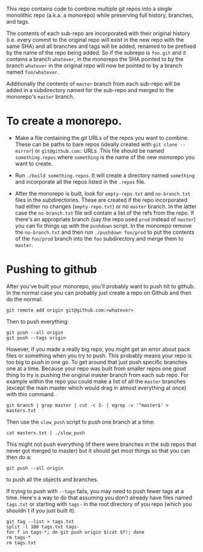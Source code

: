 This repo contains code to combine multiple git repos into a single monolithic repo (a.k.a. a monorepo) while preserving full history, branches, and tags.

The contents of each sub-repo are incorporated with their original history (i.e. every commit to the original repo will exist in the new repo with the same SHA) and all branches and tags will be added, renamed to be prefixed by the name of the repo being added. So if the subrepo is `foo.git` and it contains a branch `whatever`, in the monorepo the SHA pointed to by the branch `whatever` in the original repo will now be pointed to by a branch named `foo/whatever`.

Additionally the contents of `master` branch from each sub-repo will be added in a subdirectory named for the sub-repo and merged to the monorepo's `master` branch.

# To create a monorepo.

- Make a file containing the git URLs of the repos you want to
  combine. These can be paths to bare repos (ideally created with `git
  clone --mirror`) or `git@github.com:` URLs. This file should be
  named `something.repos` where `something` is the name of the new
  monorepo you want to create.

- Run `./build something.repos`. It will create a directory named
  `something` and incorporate all the repos listed in the `.repos`
  file.

- After the monorepo is built, look for `empty-repo.txt` and
  `no-branch.txt` files in the subdirectories. These are created if
  the repo incorporated had either no changes (`empty-repo.txt`) or no
  `master` branch. In the latter case the `no-branch.txt` file will
  contain a list of the refs from the repo. If there's an appropriate
  branch (say the repo used `prod` instead of `master`) you can fix
  things up with the `pushdown` script. In the monorepo remove the
  `no-branch.txt` and then run `./pushdown foo/prod` to put the
  contents of the `foo/prod` branch into the `foo` subdirectory and
  merge them to `master`.


# Pushing to github

After you've built your monorepo, you'll probably want to push hit to
github. In the normal case you can probably just create a repo on
Github and then do the normal:

```
git remote add origin git@github.com:<whatever>
```

Then to push everything:

```
git push --all origin
git push --tags origin
```

However, if you made a really big repo, you might get an error about
pack files or something when you try to push. This probably means your
repo is too big to push in one go. To get around that just push
specific branches one at a time. Because your repo was built from
smaller repos one good thing to try is pushing the original master
branch from each sub repo. For example within the repo you could make
a list of all the `master` branches (except the main master which
would drag in almost everything at once) with this command.

```
git branch | grep master | cut -c 3- | egrep -v '^master$' > masters.txt
```


Then use the `slow_push` script to push one branch at a time:

```
cat masters.txt | ./slow_push
```

This might not push everything (if there were branches in the sub
repos that never got merged to master) but it should get most things
so that you can then do a:

```
git push --all origin
```

to push all the objects and branches.

If trying to push with `--tags` fails, you may need to push fewer tags
at a time. Here's a way to do that assuming you don't already have
files named `tags.txt` or starting with `tags-` in the root directory
of you repo (which you shouldn`t if you just built it).

```
git tag --list > tags.txt
split -l 100 tags.txt tags-
for f in tags-*; do git push origin $(cat $f); done
rm tags-*
rm tags.txt
```
